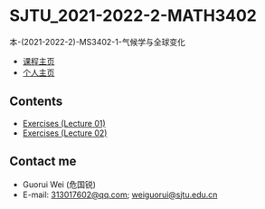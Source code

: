 # SJTU_2021-2022-2-MATH3402

本-(2021-2022-2)-MS3402-1-气候学与全球变化

- [课程主页](https://grwei.github.io/SJTU_2021-2022-2-MATH6008/)
- [个人主页](https://grwei.github.io/)

## Contents

- [Exercises (Lecture 01)](https://grwei.github.io/SJTU_2021-2022-2-MATH6008/MS3402/危国锐_第1章_03082022.pdf)
- [Exercises (Lecture 02)](https://grwei.github.io/SJTU_2021-2022-2-MATH6008/MS3402/危国锐_第2章_03082022.pdf)

## Contact me

- Guorui Wei (危国锐)
- E-mail: 313017602@qq.com; weiguorui@sjtu.edu.cn
